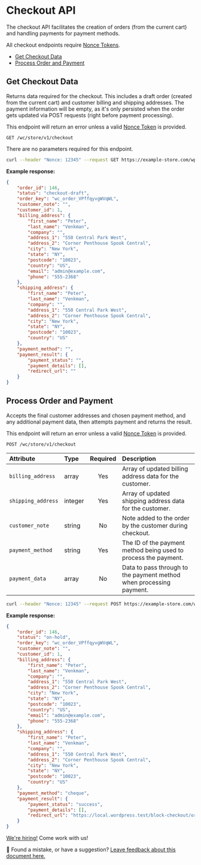 # Checkout API <!-- omit in toc -->

The checkout API facilitates the creation of orders (from the current cart) and handling payments for payment methods.

All checkout endpoints require [Nonce Tokens](nonce-tokens.md).

-   [Get Checkout Data](#get-checkout-data)
-   [Process Order and Payment](#process-order-and-payment)

## Get Checkout Data

Returns data required for the checkout. This includes a draft order (created from the current cart) and customer billing and shipping addresses. The payment information will be empty, as it's only persisted when the order gets updated via POST requests (right before payment processing).

This endpoint will return an error unless a valid [Nonce Token](nonce-tokens.md) is provided.

```http
GET /wc/store/v1/checkout
```

There are no parameters required for this endpoint.

```sh
curl --header "Nonce: 12345" --request GET https://example-store.com/wp-json/wc/store/v1/checkout
```

**Example response:**

```json
{
	"order_id": 146,
	"status": "checkout-draft",
	"order_key": "wc_order_VPffqyvgWVqWL",
	"customer_note": "",
	"customer_id": 1,
	"billing_address": {
		"first_name": "Peter",
		"last_name": "Venkman",
		"company": "",
		"address_1": "550 Central Park West",
		"address_2": "Corner Penthouse Spook Central",
		"city": "New York",
		"state": "NY",
		"postcode": "10023",
		"country": "US",
		"email": "admin@example.com",
		"phone": "555-2368"
	},
	"shipping_address": {
		"first_name": "Peter",
		"last_name": "Venkman",
		"company": "",
		"address_1": "550 Central Park West",
		"address_2": "Corner Penthouse Spook Central",
		"city": "New York",
		"state": "NY",
		"postcode": "10023",
		"country": "US"
	},
	"payment_method": "",
	"payment_result": {
		"payment_status": "",
		"payment_details": [],
		"redirect_url": ""
	}
}
```

## Process Order and Payment

Accepts the final customer addresses and chosen payment method, and any additional payment data, then attempts payment and
returns the result.

This endpoint will return an error unless a valid [Nonce Token](nonce-tokens.md) is provided.

```http
POST /wc/store/v1/checkout
```

| Attribute          | Type    | Required | Description                                                         |
| :----------------- | :------ | :------: | :------------------------------------------------------------------ |
| `billing_address`  | array   |   Yes    | Array of updated billing address data for the customer.             |
| `shipping_address` | integer |   Yes    | Array of updated shipping address data for the customer.            |
| `customer_note`    | string  |    No    | Note added to the order by the customer during checkout.            |
| `payment_method`   | string  |   Yes    | The ID of the payment method being used to process the payment.     |
| `payment_data`     | array   |    No    | Data to pass through to the payment method when processing payment. |

```sh
curl --header "Nonce: 12345" --request POST https://example-store.com/wp-json/wc/store/v1/checkout?payment_method=paypal&payment_data[0][key]=test-key&payment_data[0][value]=test-value
```

**Example response:**

```json
{
	"order_id": 146,
	"status": "on-hold",
	"order_key": "wc_order_VPffqyvgWVqWL",
	"customer_note": "",
	"customer_id": 1,
	"billing_address": {
		"first_name": "Peter",
		"last_name": "Venkman",
		"company": "",
		"address_1": "550 Central Park West",
		"address_2": "Corner Penthouse Spook Central",
		"city": "New York",
		"state": "NY",
		"postcode": "10023",
		"country": "US",
		"email": "admin@example.com",
		"phone": "555-2368"
	},
	"shipping_address": {
		"first_name": "Peter",
		"last_name": "Venkman",
		"company": "",
		"address_1": "550 Central Park West",
		"address_2": "Corner Penthouse Spook Central",
		"city": "New York",
		"state": "NY",
		"postcode": "10023",
		"country": "US"
	},
	"payment_method": "cheque",
	"payment_result": {
		"payment_status": "success",
		"payment_details": [],
		"redirect_url": "https://local.wordpress.test/block-checkout/order-received/146/?key=wc_order_VPffqyvgWVqWL"
	}
}
```

<!-- FEEDBACK -->

[We're hiring!](https://woocommerce.com/careers/) Come work with us!

🐞 Found a mistake, or have a suggestion? [Leave feedback about this document here.](https://github.com/woocommerce/woocommerce-gutenberg-products-block/issues/new?assignees=&labels=type%3A+documentation&template=--doc-feedback.md&title=Feedback%20on%20./src/StoreApi/docs/checkout.md)

<!-- /FEEDBACK -->
